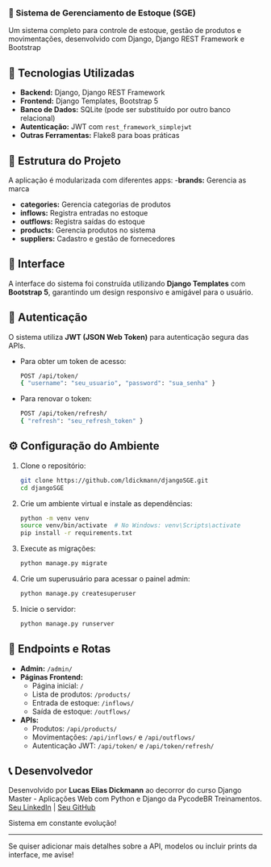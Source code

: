 ### 🏬 Sistema de Gerenciamento de Estoque (SGE)

Um sistema completo para controle de estoque, gestão de produtos e movimentações, desenvolvido com Django, Django REST Framework e Bootstrap

## 🚀 Tecnologias Utilizadas
- **Backend:** Django, Django REST Framework 
- **Frontend:** Django Templates, Bootstrap 5
- **Banco de Dados:** SQLite (pode ser substituído por outro banco relacional)
- **Autenticação:** JWT com `rest_framework_simplejwt`
- **Outras Ferramentas:** Flake8 para boas práticas

## 📂 Estrutura do Projeto  
A aplicação é modularizada com diferentes apps:
-**brands:** Gerencia as marca
- **categories:** Gerencia categorias de produtos  
- **inflows:** Registra entradas no estoque  
- **outflows:** Registra saídas do estoque  
- **products:** Gerencia produtos no sistema  
- **suppliers:** Cadastro e gestão de fornecedores  

## 🎨 Interface  
A interface do sistema foi construída utilizando **Django Templates** com **Bootstrap 5**, garantindo um design responsivo e amigável para o usuário.  

## 🔑 Autenticação  
O sistema utiliza **JWT (JSON Web Token)** para autenticação segura das APIs.  
- Para obter um token de acesso:  
  ```bash
  POST /api/token/  
  { "username": "seu_usuario", "password": "sua_senha" }
  ```  
- Para renovar o token:  
  ```bash
  POST /api/token/refresh/  
  { "refresh": "seu_refresh_token" }
  ```  

## ⚙️ Configuração do Ambiente  
1. Clone o repositório:  
   ```bash
   git clone https://github.com/ldickmann/djangoSGE.git
   cd djangoSGE
   ```  
2. Crie um ambiente virtual e instale as dependências:  
   ```bash
   python -m venv venv
   source venv/bin/activate  # No Windows: venv\Scripts\activate
   pip install -r requirements.txt
   ```  
3. Execute as migrações:  
   ```bash
   python manage.py migrate
   ```  
4. Crie um superusuário para acessar o painel admin:  
   ```bash
   python manage.py createsuperuser
   ```  
5. Inicie o servidor:  
   ```bash
   python manage.py runserver
   ```  

## 🔗 Endpoints e Rotas
- **Admin:** `/admin/`
- **Páginas Frontend:**
  - Página inicial: `/`
  - Lista de produtos: `/products/`
  - Entrada de estoque: `/inflows/`
  - Saída de estoque: `/outflows/`
- **APIs:**
  - Produtos: `/api/products/`
  - Movimentações: `/api/inflows/` e `/api/outflows/`
  - Autenticação JWT: `/api/token/` e `/api/token/refresh/`

## 📞 Desenvolvedor
Desenvolvido por **Lucas Elias Dickmann** ao decorror do curso Django Master - Aplicações Web com Python e Django da PycodeBR Treinamentos.
[Seu LinkedIn](https://www.linkedin.com/in/seu-perfil) | [Seu GitHub](https://github.com/ldickmann)  

Sistema em constante evolução!

---

Se quiser adicionar mais detalhes sobre a API, modelos ou incluir prints da interface, me avise!
